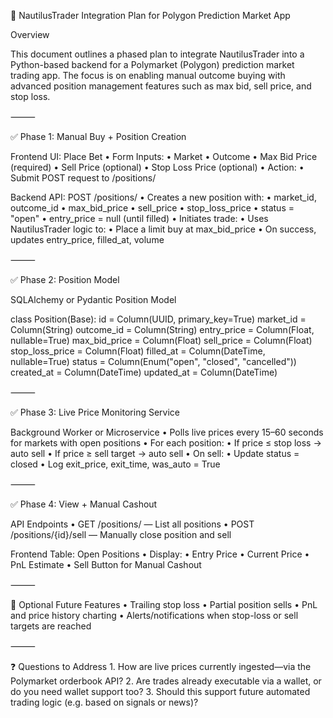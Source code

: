 🧠 NautilusTrader Integration Plan for Polygon Prediction Market App

Overview

This document outlines a phased plan to integrate NautilusTrader into a Python-based backend for a Polymarket (Polygon) prediction market trading app. The focus is on enabling manual outcome buying with advanced position management features such as max bid, sell price, and stop loss.

⸻

✅ Phase 1: Manual Buy + Position Creation

Frontend UI: Place Bet
	•	Form Inputs:
	•	Market
	•	Outcome
	•	Max Bid Price (required)
	•	Sell Price (optional)
	•	Stop Loss Price (optional)
	•	Action:
	•	Submit POST request to /positions/

Backend API: POST /positions/
	•	Creates a new position with:
	•	market_id, outcome_id
	•	max_bid_price
	•	sell_price
	•	stop_loss_price
	•	status = "open"
	•	entry_price = null (until filled)
	•	Initiates trade:
	•	Uses NautilusTrader logic to:
	•	Place a limit buy at max_bid_price
	•	On success, updates entry_price, filled_at, volume

⸻

✅ Phase 2: Position Model

SQLAlchemy or Pydantic Position Model

class Position(Base):
    id = Column(UUID, primary_key=True)
    market_id = Column(String)
    outcome_id = Column(String)
    entry_price = Column(Float, nullable=True)
    max_bid_price = Column(Float)
    sell_price = Column(Float)
    stop_loss_price = Column(Float)
    filled_at = Column(DateTime, nullable=True)
    status = Column(Enum("open", "closed", "cancelled"))
    created_at = Column(DateTime)
    updated_at = Column(DateTime)


⸻

✅ Phase 3: Live Price Monitoring Service

Background Worker or Microservice
	•	Polls live prices every 15–60 seconds for markets with open positions
	•	For each position:
	•	If price ≤ stop loss → auto sell
	•	If price ≥ sell target → auto sell
	•	On sell:
	•	Update status = closed
	•	Log exit_price, exit_time, was_auto = True

⸻

✅ Phase 4: View + Manual Cashout

API Endpoints
	•	GET /positions/ — List all positions
	•	POST /positions/{id}/sell — Manually close position and sell

Frontend Table: Open Positions
	•	Display:
	•	Entry Price
	•	Current Price
	•	PnL Estimate
	•	Sell Button for Manual Cashout

⸻

🔮 Optional Future Features
	•	Trailing stop loss
	•	Partial position sells
	•	PnL and price history charting
	•	Alerts/notifications when stop-loss or sell targets are reached

⸻

❓ Questions to Address
	1.	How are live prices currently ingested—via the Polymarket orderbook API?
	2.	Are trades already executable via a wallet, or do you need wallet support too?
	3.	Should this support future automated trading logic (e.g. based on signals or news)?
